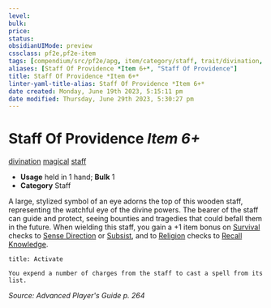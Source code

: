 ```yaml
---
level:
bulk:
price:
status:
obsidianUIMode: preview
cssclass: pf2e,pf2e-item
tags: [compendium/src/pf2e/apg, item/category/staff, trait/divination, trait/magical, trait/staff]
aliases: [Staff Of Providence *Item 6+*, "Staff Of Providence"]
title: Staff Of Providence *Item 6+*
linter-yaml-title-alias: Staff Of Providence *Item 6+*
date created: Monday, June 19th 2023, 5:15:11 pm
date modified: Thursday, June 29th 2023, 5:30:27 pm
---
```


# Staff Of Providence *Item 6+*

[divination](rules/traits/divination.md) [magical](rules/traits/magical.md) [staff](rules/traits/staff.md)  

- **Usage** held in 1 hand; **Bulk** 1
- **Category** Staff

A large, stylized symbol of an eye adorns the top of this wooden staff, representing the watchful eye of the divine powers. The bearer of the staff can guide and protect, seeing bounties and tragedies that could befall them in the future. When wielding this staff, you gain a +1 item bonus on [Survival](compendium/skills.md#Survival) checks to [Sense Direction](rules/actions/sense-direction.md) or [Subsist](rules/actions/subsist.md), and to [Religion](compendium/skills.md#Religion) checks to [Recall Knowledge](rules/actions/recall-knowledge.md).

```ad-embed-ability
title: Activate

You expend a number of charges from the staff to cast a spell from its list.
```

*Source: Advanced Player's Guide p. 264*
